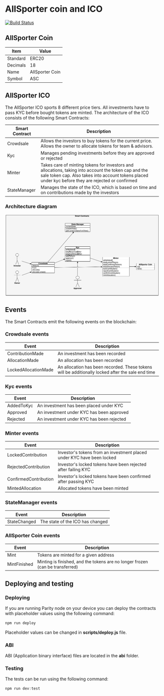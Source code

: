 # AllSporter coin and ICO

[![Build Status](https://travis-ci.com/EthWorks/allsporter-crowdsale.svg?token=KKBqp4NVqooxKsABJQeo&branch=master)](https://travis-ci.com/EthWorks/allsporter-crowdsale)

## AllSporter Coin

| Item  | Value |
| ------------- | ------------- |
| Standard  | ERC20  |
| Decimals | 18 |
| Name | AllSporter Coin |
| Symbol | ASC |

## AllSporter ICO

The AllSporter ICO sports 8 different price tiers. All investments have to pass KYC before bought tokens are minted. The architecture of the ICO consists of the following Smart Contracts:

| Smart Contract  | Description |
| ------------- | ------------- |
| Crowdsale | Allows the investors to buy tokens for the current price. Allows the owner to allocate tokens for team & advisors. |
| Kyc | Manages pending investments before they are approved or rejected |
| Minter | Takes care of minting tokens for investors and allocations, taking into account the token cap and the sale token cap. Also takes into account tokens placed under kyc before they are rejected or confirmed |
| StateManager | Manages the state of the ICO, which is based on time and on contributions made by the investors |

### Architecture diagram

![Architecture](/images/architecture.png)

## Events

The Smart Contracts emit the following events on the blockchain:

### Crowdsale events

| Event  | Description |
| ------------- | ------------- |
| ContributionMade | An investment has been recorded |
| AllocationMade | An allocation has been recorded |
| LockedAllocationMade | An allocation has been recorded. These tokens will be additionally locked after the sale end time |

### Kyc events

| Event  | Description |
| ------------- | ------------- |
| AddedToKyc | An investment has been placed under KYC |
| Approved | An investment under KYC has been approved |
| Rejected | An investment under KYC has been rejected |

### Minter events

| Event  | Description |
| ------------- | ------------- |
| LockedContribution | Investor's tokens from an investment placed under KYC have been locked |
| RejectedContribution | Investor's locked tokens have been rejected after failing KYC |
| ConfirmedContribution | Investor's locked tokens have been confirmed after passing KYC |
| MintedAllocation | Allocated tokens have been minted |

### StateManager events

| Event  | Description |
| ------------- | ------------- |
| StateChanged | The state of the ICO has changed |

### AllSporter Coin events

| Event  | Description |
| ------------- | ------------- |
| Mint | Tokens are minted for a given address |
| MintFinished | Minting is finished, and the tokens are no longer frozen (can be transferred) |

## Deploying and testing

### Deploying

If you are running Parity node on your device you can deploy the contracts with placeholder values using the following command:

```javascript
npm run deploy
```

Placeholder values can be changed in **scripts/deploy.js** file.

### ABI

ABI (Application binary interface) files are located in the **abi** folder.

### Testing

The tests can be run using the following command:
```javascript
npm run dev:test
```
